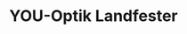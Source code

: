 ---
title: "YOU-Optik Landfester"
url: /dortmund/you-optik-landfester-husener-strasse/
shop: Optiker
---